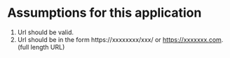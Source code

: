 # Assumptions for this application 
1. Url should be valid.
2. Url should be in the form https://xxxxxxxx/xxx/ or https://xxxxxxx.com. (full length URL)
